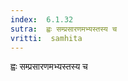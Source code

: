 ```yaml
---
index:  6.1.32
sutra:  ह्वः सम्प्रसारणमभ्यस्तस्य च
vritti:  samhita 
---
```


ह्वः सम्प्रसारणमभ्यस्तस्य च

